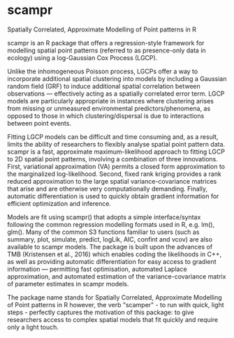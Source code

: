 # scampr
Spatially Correlated, Approximate Modelling of Point patterns in R

scampr is an R package that offers a regression-style framework for modelling spatial point patterns (referred to as presence-only data in ecology)
using a log-Gaussian Cox Process (LGCP).

Unlike the inhomogeneous Poisson process, LGCPs offer a way to incorporate additional spatial clustering into models by including a Gaussian random field (GRF)
to induce additional spatial correlation between observations — effectively acting as a spatially correlated error term. LGCP models are particularly appropriate
in instances where clustering arises from missing or unmeasured environmental predictors/phenomena, as opposed to those in which clustering/dispersal is due to
interactions between point events.

Fitting LGCP models can be difficult and time consuming and, as a result, limits the ability of researchers to flexibly analyse spatial point pattern data.
scampr is a fast, approximate maximum-likelihood approach to fitting LGCP to 2D spatial point patterns, involving a combination of three innovations. First, variational
approximation (VA) permits a closed form approximation to the marginalized log-likelihood. Second, fixed rank kriging provides a rank reduced approximation to the
large spatial variance-covariance matrices that arise and are otherwise very computationally demanding. Finally, automatic differentiation is used to quickly obtain
gradient information for efficient optimization and inference.

Models are fit using scampr() that adopts a simple interface/syntax following the common regression modelling formats used in R, e.g. lm(), glm(). Many of the common S3
functions familiar to users (such as summary, plot, simulate, predict, logLik, AIC, confint and vcov) are also available to scampr models. The package is built upon the
advances of TMB (Kristensen et al., 2016) which enables coding the likelihoods in C++, as well as providing automatic differentiation for easy access to gradient
information — permitting fast optimisation, automated Laplace approximation, and automated estimation of the variance-covariance matrix of parameter estimates in scampr
models.

The package name stands for Spatially Correlated, Approximate Modelling of Point patterns in R however, the verb "scamper" - to run with quick, light steps - perfectly
captures the motivation of this package: to give researchers access to complex spatial models that fit quickly and require only a light touch.
